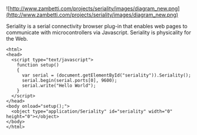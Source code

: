 ![http://www.zambetti.com/projects/seriality/images/diagram_new.png](http://www.zambetti.com/projects/seriality/images/diagram_new.png)

Seriality is a serial connectivity browser plug-in that enables web pages to communicate with microcontrollers via Javascript. Seriality is physicality for the Web.

```
<html>
<head>
  <script type="text/javascript">  
    function setup()
    {
      var serial = (document.getElementById("seriality")).Seriality();
      serial.begin(serial.ports[0], 9600);
      serial.write("Hello World");
    }
  </script>
</head>
<body onload="setup();">
  <object type="application/Seriality" id="seriality" width="0" height="0"></object>
</body>
</html>
```